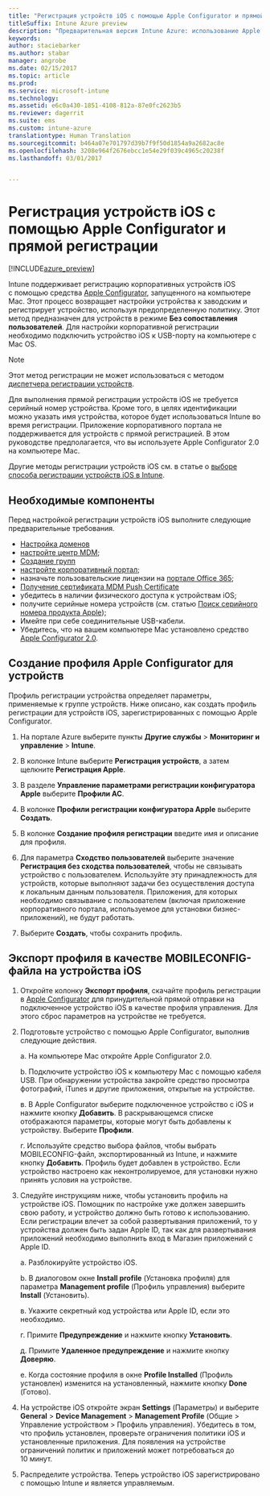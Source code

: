 ```yaml
---
title: "Регистрация устройств iOS с помощью Apple Configurator и прямой регистрации"
titleSuffix: Intune Azure preview
description: "Предварительная версия Intune Azure: использование Apple Configurator для прямой регистрации корпоративных устройств iOS."
keywords: 
author: staciebarker
ms.author: stabar
manager: angrobe
ms.date: 02/15/2017
ms.topic: article
ms.prod: 
ms.service: microsoft-intune
ms.technology: 
ms.assetid: e6c0a430-1851-4108-812a-87e0fc2623b5
ms.reviewer: dagerrit
ms.suite: ems
ms.custom: intune-azure
translationtype: Human Translation
ms.sourcegitcommit: b464a07e701797d39b7f9f50d1854a9a2682ac8e
ms.openlocfilehash: 3208e964f2676ebcc1e54e29f039c4965c20238f
ms.lasthandoff: 03/01/2017


---
```


# <a name="enroll-ios-devices-with-apple-configurator-and-direct-enrollment"></a>Регистрация устройств iOS с помощью Apple Configurator и прямой регистрации 

[!INCLUDE[azure_preview](../includes/azure_preview.md)]

Intune поддерживает регистрацию корпоративных устройств iOS с помощью средства [Apple Configurator](https://itunes.apple.com/us/app/apple-configurator-2/id1037126344?mt=12), запущенного на компьютере Mac. Этот процесс возвращает настройки устройства к заводским и регистрирует устройство, используя предопределенную политику. Этот метод предназначен для устройств в режиме **Без сопоставления пользователей**. Для настройки корпоративной регистрации необходимо подключить устройство iOS к USB-порту на компьютере с Mac OS.

>[!NOTE]
>Этот метод регистрации не может использоваться с методом [диспетчера регистрации устройств](enroll-devices-using-device-enrollment-manager.md).

Для выполнения прямой регистрации устройств iOS не требуется серийный номер устройства. Кроме того, в целях идентификации можно указать имя устройства, которое будет использоваться Intune во время регистрации. Приложение корпоративного портала не поддерживается для устройств с прямой регистрацией. В этом руководстве предполагается, что вы используете Apple Configurator 2.0 на компьютере Mac.

Другие методы регистрации устройств iOS см. в статье о [выборе способа регистрации устройств iOS в Intune](choose-ios-enrollment-method.md).


## <a name="prerequisites"></a>Необходимые компоненты

Перед настройкой регистрации устройств iOS выполните следующие предварительные требования.

- [Настройка доменов](https://docs.microsoft.com/intune/get-started/start-with-a-paid-subscription-to-microsoft-intune-step-2)
- [настройте центр MDM](set-mdm-authority.md);
- [Создание групп](https://docs.microsoft.com/intune/get-started/start-with-a-paid-subscription-to-microsoft-intune-step-5)
- [настройте корпоративный портал](/intune-azure/manage-apps/company-portal-app);
- назначьте пользовательские лицензии на [портале Office 365](http://go.microsoft.com/fwlink/p/?LinkId=698854);
- [Получение сертификата MDM Push Certificate](get-an-apple-mdm-push-certificate.md)
- убедитесь в наличии физического доступа к устройствам iOS;
- получите серийные номера устройств (см. статью [Поиск серийного номера продукта Apple](https://support.apple.com//HT204308));
- Имейте при себе соединительные USB-кабели.
- Убедитесь, что на вашем компьютере Mac установлено средство [Apple Configurator 2.0](https://itunes.apple.com/us/app/apple-configurator-2/id1037126344?mt=12).

## <a name="create-an-apple-configurator-profile-for-devices"></a>Создание профиля Apple Configurator для устройств

Профиль регистрации устройства определяет параметры, применяемые к группе устройств. Ниже описано, как создать профиль регистрации для устройств iOS, зарегистрированных с помощью Apple Configurator.

1. На портале Azure выберите пункты **Другие службы** > **Мониторинг и управление** > **Intune**.

2. В колонке Intune выберите **Регистрация устройств**, а затем щелкните **Регистрация Apple**.

3. В разделе **Управление параметрами регистрации конфигуратора Apple** выберите **Профили AC**.

4. В колонке **Профили регистрации конфигуратора Apple** выберите **Создать**.

5. В колонке **Создание профиля регистрации** введите имя и описание для профиля.

6. Для параметра **Сходство пользователей** выберите значение **Регистрация без сходства пользователей**, чтобы не связывать устройство с пользователем. Используйте эту принадлежность для устройств, которые выполняют задачи без осуществления доступа к локальным данным пользователя. Приложения, для которых необходимо связывание с пользователем (включая приложение корпоративного портала, используемое для установки бизнес-приложений), не будут работать.

7. Выберите **Создать**, чтобы сохранить профиль.

## <a name="export-the-profile-as-mobileconfig-to-ios-devices"></a>Экспорт профиля в качестве MOBILECONFIG-файла на устройства iOS

1. Откройте колонку **Экспорт профиля**, скачайте профиль регистрации в [Apple Configurator](https://itunes.apple.com/us/app/apple-configurator-2/id1037126344?mt=12) для принудительной прямой отправки на подключенное устройство iOS в качестве профиля управления. Для этого сброс параметров на устройстве не требуется.

2. Подготовьте устройство с помощью Apple Configurator, выполнив следующие действия.

   а. На компьютере Mac откройте Apple Configurator 2.0.

   b. Подключите устройство iOS к компьютеру Mac с помощью кабеля USB. При обнаружении устройства закройте средство просмотра фотографий, iTunes и другие приложения, открытые на устройстве.

   в. В Apple Configurator выберите подключенное устройство с iOS и нажмите кнопку **Добавить**. В раскрывающемся списке отображаются параметры, которые могут быть добавлены к устройству. Выберите **Профили**.

   г. Используйте средство выбора файлов, чтобы выбрать MOBILECONFIG-файл, экспортированный из Intune, и нажмите кнопку **Добавить**. Профиль будет добавлен в устройство. Если устройство настроено как неконтролируемое, для установки нужно принять условия на устройстве.

3. Следуйте инструкциям ниже, чтобы установить профиль на устройстве iOS. Помощник по настройке уже должен завершить свою работу, и устройство должно быть готово к использованию. Если регистрации влечет за собой развертывания приложений, то у устройства должен быть задан Apple ID, так как для развертывания приложений необходимо выполнить вход в Магазин приложений с Apple ID.

   а. Разблокируйте устройство iOS.

   b. В диалоговом окне **Install profile** (Установка профиля) для параметра **Management profile** (Профиль управления) выберите **Install** (Установить).

   в. Укажите секретный код устройства или Apple ID, если это необходимо.

   г. Примите **Предупреждение** и нажмите кнопку **Установить**.

   д. Примите **Удаленное предупреждение** и нажмите кнопку **Доверяю**.

   е. Когда состояние профиля в окне **Profile Installed** (Профиль установлен) изменится на установленный, нажмите кнопку **Done** (Готово).

4. На устройстве iOS откройте экран **Settings** (Параметры) и выберите **General** > **Device Management** > **Management Profile** (Общие > Управление устройством > Профиль управления). Убедитесь в том, что профиль установлен, проверьте ограничения политики iOS и установленные приложения. Для появления на устройстве ограничений политик и приложений может потребоваться до 10 минут.

5. Распределите устройства. Теперь устройство iOS зарегистрировано с помощью Intune и является управляемым.

